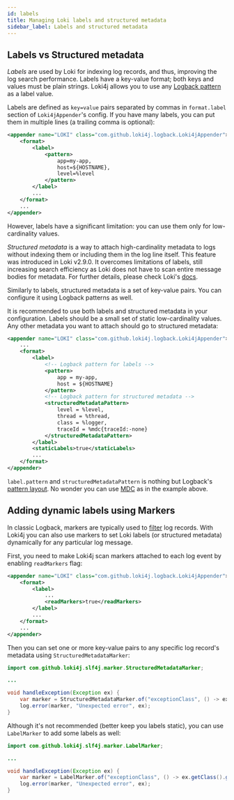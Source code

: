 ```yaml
---
id: labels
title: Managing Loki labels and structured metadata
sidebar_label: Labels and structured metadata
---
```


## Labels vs Structured metadata

*Labels* are used by Loki for indexing log records, and thus, improving the log search performance.
Labels have a key-value format; both keys and values must be plain strings.
Loki4j allows you to use any [Logback pattern](https://logback.qos.ch/manual/layouts.html#conversionWord) as a label value.

Labels are defined as `key=value` pairs separated by commas in `format.label` section of `Loki4jAppender`'s config.
If you have many labels, you can put them in multiple lines (a trailing comma is optional):

```xml
<appender name="LOKI" class="com.github.loki4j.logback.Loki4jAppender">
    <format>
        <label>
            <pattern>
                app=my-app,
                host=${HOSTNAME},
                level=%level
            </pattern>
        </label>
        ...
    </format>
    ...
</appender>
```

However, labels have a significant limitation: you can use them only for low-cardinality values.

*Structured metadata* is a way to attach high-cardinality metadata to logs without indexing them or including them in the log line itself.
This feature was introduced in Loki v2.9.0.
It overcomes limitations of labels, still increasing search efficiency as Loki does not have to scan entire message bodies for metadata.
For further details, please check Loki's [docs](https://grafana.com/docs/loki/latest/get-started/labels/structured-metadata/).

Similarly to labels, structured metadata is a set of key-value pairs.
You can configure it using Logback patterns as well.

It is recommended to use both labels and structured metadata in your configuration.
Labels should be a small set of static low-cardinality values.
Any other metadata you want to attach should go to structured metadata:

```xml
<appender name="LOKI" class="com.github.loki4j.logback.Loki4jAppender">
    ...
    <format>
        <label>
            <!-- Logback pattern for labels -->
            <pattern>
                app = my-app,
                host = ${HOSTNAME}
            </pattern>
            <!-- Logback pattern for structured metadata -->
            <structuredMetadataPattern>
                level = %level,
                thread = %thread,
                class = %logger,
                traceId = %mdc{traceId:-none}
            </structuredMetadataPattern>
        </label>
        <staticLabels>true</staticLabels>
        ...
    </format>
</appender>
```

`label.pattern` and `structuredMetadataPattern` is nothing but Logback's [pattern layout](https://logback.qos.ch/manual/layouts.html#ClassicPatternLayout).
No wonder you can use [MDC](https://logback.qos.ch/manual/mdc.html) as in the example above.


## Adding dynamic labels using Markers

In classic Logback, markers are typically used to [filter](https://logback.qos.ch/manual/filters.html#TurboFilter) log records.
With Loki4j you can also use markers to set Loki labels (or structured metadata) dynamically for any particular log message.

First, you need to make Loki4j scan markers attached to each log event by enabling `readMarkers` flag:

```xml
<appender name="LOKI" class="com.github.loki4j.logback.Loki4jAppender">
    <format>
        <label>
            ...
            <readMarkers>true</readMarkers>
        </label>
        ...
    </format>
    ...
</appender>
```

Then you can set one or more key-value pairs to any specific log record's metadata using `StructuredMetadataMarker`:

```java
import com.github.loki4j.slf4j.marker.StructuredMetadataMarker;

...

void handleException(Exception ex) {
    var marker = StructuredMetadataMarker.of("exceptionClass", () -> ex.getClass().getSimpleName());
    log.error(marker, "Unexpected error", ex);
}
```

Although it's not recommended (better keep you labels static), you can use `LabelMarker` to add some labels as well:

```java
import com.github.loki4j.slf4j.marker.LabelMarker;

...

void handleException(Exception ex) {
    var marker = LabelMarker.of("exceptionClass", () -> ex.getClass().getSimpleName());
    log.error(marker, "Unexpected error", ex);
}
```

